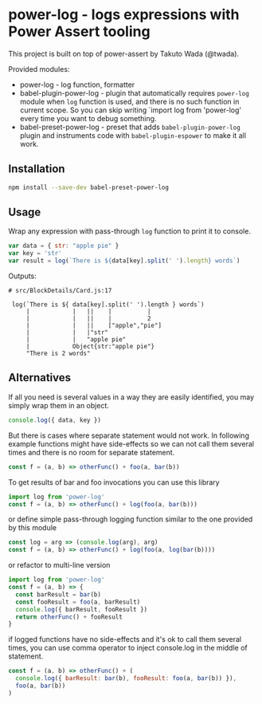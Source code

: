 # power-log - logs expressions with Power Assert tooling

This project is built on top of power-assert by Takuto Wada (@twada).

Provided modules:

- power-log - log function, formatter
- babel-plugin-power-log - plugin that automatically requires `power-log` module when
`log` function is used, and there is no such function in current scope. So you can
skip writing `import log from 'power-log' every time you want to debug something.
- babel-preset-power-log - preset that adds `babel-plugin-power-log` plugin and
instruments code with `babel-plugin-espower` to make it all work.

## Installation

```sh
npm install --save-dev babel-preset-power-log
```

## Usage

Wrap any expression with pass-through `log` function to print it to console.  

```js
var data = { str: "apple pie" }
var key = 'str'
var result = log(`There is ${data[key].split(' ').length} words`)
```

Outputs:
```
# src/BlockDetails/Card.js:17

 log(`There is ${ data[key].split(' ').length } words`)
     |            |   ||    |          |               
     |            |   ||    |          2               
     |            |   ||    ["apple","pie"]            
     |            |   |"str"                           
     |            |   "apple pie"                      
     |            Object{str:"apple pie"}              
     "There is 2 words"                                

```

## Alternatives

If all you need is several values in a way they are easily identified, you
may simply wrap them in an object.

```js
console.log({ data, key })
```

But there is cases where separate statement would not work. In following example functions might have side-effects so we can not call them several times and there is no room for separate statement.

```js
const f = (a, b) => otherFunc() + foo(a, bar(b))
```

To get results of bar and foo invocations you can use this library

```js
import log from 'power-log'
const f = (a, b) => otherFunc() + log(foo(a, bar(b)))
```

or define simple pass-through logging function similar to the one provided by this module

```js
const log = arg => (console.log(arg), arg)
const f = (a, b) => otherFunc() + log(foo(a, log(bar(b))))
```

or refactor to multi-line version

```js
import log from 'power-log'
const f = (a, b) => {
  const barResult = bar(b)
  const fooResult = foo(a, barResult)
  console.log({ barResult, fooResult })
  return otherFunc() + fooResult
}
```

if logged functions have no side-effects and it's ok to call them several times, you can
use comma operator to inject console.log in the middle of statement.

```js
const f = (a, b) => otherFunc() + (
  console.log({ barResult: bar(b), fooResult: foo(a, bar(b)) }),
  foo(a, bar(b))
)
```
